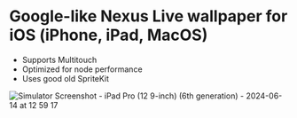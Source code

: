 # Google-like Nexus Live wallpaper for iOS (iPhone, iPad, MacOS)

- Supports Multitouch
- Optimized for node performance
- Uses good old SpriteKit

![Simulator Screenshot - iPad Pro (12 9-inch) (6th generation) - 2024-06-14 at 12 59 17](https://github.com/cesmejia/MultiNexus/assets/24886388/dd3d44c1-186d-422d-a0e6-a806ef152e71)
